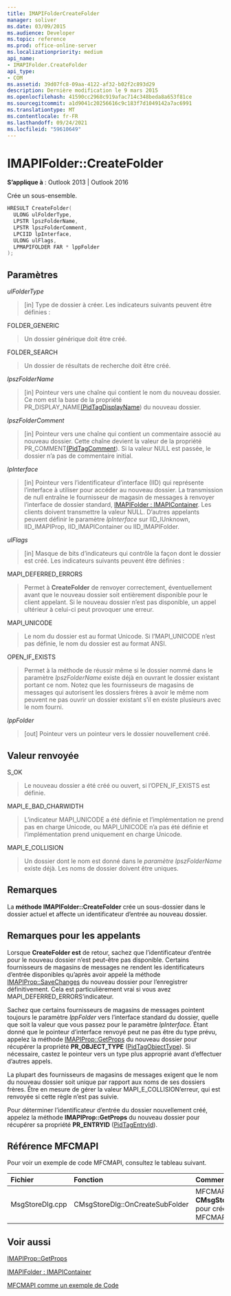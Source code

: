 ```yaml
---
title: IMAPIFolderCreateFolder
manager: soliver
ms.date: 03/09/2015
ms.audience: Developer
ms.topic: reference
ms.prod: office-online-server
ms.localizationpriority: medium
api_name:
- IMAPIFolder.CreateFolder
api_type:
- COM
ms.assetid: 39d07fc8-09aa-4122-af32-b02f2c893d29
description: Dernière modification le 9 mars 2015
ms.openlocfilehash: 41590cc2968c919afac714c348beda8a653f81ce
ms.sourcegitcommit: a1d9041c20256616c9c183f7d1049142a7ac6991
ms.translationtype: MT
ms.contentlocale: fr-FR
ms.lasthandoff: 09/24/2021
ms.locfileid: "59610649"
---
```

# <a name="imapifoldercreatefolder"></a>IMAPIFolder::CreateFolder

  
  
**S’applique à** : Outlook 2013 | Outlook 2016 
  
Crée un sous-ensemble.
  
```cpp
HRESULT CreateFolder(
  ULONG ulFolderType,
  LPSTR lpszFolderName,
  LPSTR lpszFolderComment,
  LPCIID lpInterface,
  ULONG ulFlags,
  LPMAPIFOLDER FAR * lppFolder
);
```

## <a name="parameters"></a>Paramètres

 _ulFolderType_
  
> [in] Type de dossier à créer. Les indicateurs suivants peuvent être définies :
    
FOLDER_GENERIC 
  
> Un dossier générique doit être créé.
    
FOLDER_SEARCH 
  
> Un dossier de résultats de recherche doit être créé.
    
 _lpszFolderName_
  
> [in] Pointeur vers une chaîne qui contient le nom du nouveau dossier. Ce nom est la base de  la propriété PR_DISPLAY_NAME[(PidTagDisplayName](pidtagdisplayname-canonical-property.md)) du nouveau dossier.
    
 _lpszFolderComment_
  
> [in] Pointeur vers une chaîne qui contient un commentaire associé au nouveau dossier. Cette chaîne devient la valeur de  la propriété PR_COMMENT[(PidTagComment](pidtagcomment-canonical-property.md)). Si la valeur NULL est passée, le dossier n’a pas de commentaire initial.
    
 _lpInterface_
  
> [in] Pointeur vers l’identificateur d’interface (IID) qui représente l’interface à utiliser pour accéder au nouveau dossier. La transmission de null entraîne le fournisseur de magasin de messages à renvoyer l’interface de dossier standard, [IMAPIFolder : IMAPIContainer](imapifolderimapicontainer.md). Les clients doivent transmettre la valeur NULL. D’autres appelants peuvent définir le paramètre  _lpInterface_ sur IID_IUnknown, IID_IMAPIProp, IID_IMAPIContainer ou IID_IMAPIFolder. 
    
 _ulFlags_
  
> [in] Masque de bits d’indicateurs qui contrôle la façon dont le dossier est créé. Les indicateurs suivants peuvent être définies :
    
MAPI_DEFERRED_ERRORS 
  
> Permet à **CreateFolder** de renvoyer correctement, éventuellement avant que le nouveau dossier soit entièrement disponible pour le client appelant. Si le nouveau dossier n’est pas disponible, un appel ultérieur à celui-ci peut provoquer une erreur. 
    
MAPI_UNICODE 
  
> Le nom du dossier est au format Unicode. Si l’MAPI_UNICODE n’est pas définie, le nom du dossier est au format ANSI.
    
OPEN_IF_EXISTS 
  
> Permet à la méthode de réussir même si le dossier nommé dans le paramètre  _lpszFolderName_ existe déjà en ouvrant le dossier existant portant ce nom. Notez que les fournisseurs de magasins de messages qui autorisent les dossiers frères à avoir le même nom peuvent ne pas ouvrir un dossier existant s’il en existe plusieurs avec le nom fourni. 
    
 _lppFolder_
  
> [out] Pointeur vers un pointeur vers le dossier nouvellement créé.
    
## <a name="return-value"></a>Valeur renvoyée

S_OK 
  
> Le nouveau dossier a été créé ou ouvert, si l’OPEN_IF_EXISTS est définie.
    
MAPI_E_BAD_CHARWIDTH 
  
> L’indicateur MAPI_UNICODE a été définie et l’implémentation ne prend pas en charge Unicode, ou MAPI_UNICODE n’a pas été définie et l’implémentation prend uniquement en charge Unicode.
    
MAPI_E_COLLISION 
  
> Un dossier dont le nom est donné dans le  _paramètre lpszFolderName_ existe déjà. Les noms de dossier doivent être uniques. 
    
## <a name="remarks"></a>Remarques

La **méthode IMAPIFolder::CreateFolder** crée un sous-dossier dans le dossier actuel et affecte un identificateur d’entrée au nouveau dossier. 
  
## <a name="notes-to-callers"></a>Remarques pour les appelants

Lorsque **CreateFolder est** de retour, sachez que l’identificateur d’entrée pour le nouveau dossier n’est peut-être pas disponible. Certains fournisseurs de magasins de messages ne rendent les identificateurs d’entrée disponibles qu’après avoir appelé la méthode [IMAPIProp::SaveChanges](imapiprop-savechanges.md) du nouveau dossier pour l’enregistrer définitivement. Cela est particulièrement vrai si vous avez MAPI_DEFERRED_ERRORS’indicateur. 
  
Sachez que certains fournisseurs de magasins de messages pointent toujours le paramètre _lppFolder_ vers l’interface standard du dossier, quelle que soit la valeur que vous passez pour le paramètre _lpInterface._ Étant donné que le pointeur d’interface renvoyé peut ne pas être du type prévu, appelez la méthode [IMAPIProp::GetProps](imapiprop-getprops.md) du nouveau dossier pour récupérer la propriété **PR_OBJECT_TYPE** ([PidTagObjectType](pidtagobjecttype-canonical-property.md)). Si nécessaire, castez le pointeur vers un type plus approprié avant d’effectuer d’autres appels.
  
La plupart des fournisseurs de magasins de messages exigent que le nom du nouveau dossier soit unique par rapport aux noms de ses dossiers frères. Être en mesure de gérer la valeur MAPI_E_COLLISION’erreur, qui est renvoyée si cette règle n’est pas suivie. 
  
Pour déterminer l’identificateur d’entrée du dossier nouvellement créé, appelez la méthode **IMAPIProp::GetProps** du nouveau dossier pour récupérer sa propriété **PR_ENTRYID** ([PidTagEntryId](pidtagentryid-canonical-property.md)).
  
## <a name="mfcmapi-reference"></a>Référence MFCMAPI

Pour voir un exemple de code MFCMAPI, consultez le tableau suivant.
  
|**Fichier**|**Fonction**|**Commentaire**|
|:-----|:-----|:-----|
|MsgStoreDlg.cpp  <br/> |CMsgStoreDlg::OnCreateSubFolder  <br/> |MFCMAPI utilise **la méthode CMsgStoreDlg::OnCreateSubFolder** pour créer des dossiers dans MFCMAPI.  <br/> |
   
## <a name="see-also"></a>Voir aussi



[IMAPIProp::GetProps](imapiprop-getprops.md)
  
[IMAPIFolder : IMAPIContainer](imapifolderimapicontainer.md)


[MFCMAPI comme un exemple de Code](mfcmapi-as-a-code-sample.md)


